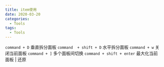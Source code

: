 ```yaml
---
title: item使用
date: 2020-03-20
categories:
  - Tools
tags:
  - Tools
---
```

`command + D` 垂直拆分面板
`command  + shift + D` 水平拆分面板
`command + w` 关闭当前面板
`command + ]` 多个面板间切换
`command + shift + enter` 最大化当前面板 | 还原
